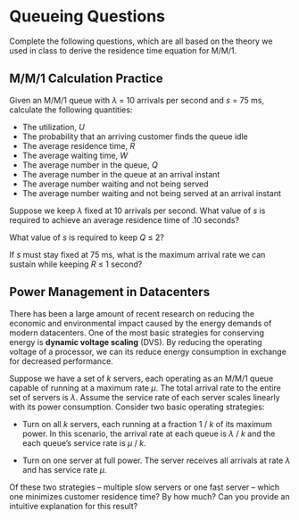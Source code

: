 # Queueing Questions

Complete the following questions, which are all based on the theory we used in class to derive the residence time equation for M/M/1.

## M/M/1 Calculation Practice

Given an M/M/1 queue with *λ* = 10 arrivals per second and *s* = 75 ms, calculate the following quantities:

- The utilization, *U*
- The probability that an arriving customer finds the queue idle
- The average residence time, *R*
- The average waiting time, *W*
- The average number in the queue, *Q*
- The average number in the queue at an arrival instant
- The average number waiting and not being served
- The average number waiting and not being served at an arrival instant

Suppose we keep *λ* fixed at 10 arrivals per second. What value of *s* is required to achieve an average residence
time of .10 seconds?

What value of *s* is required to keep *Q* ≤ 2?

If *s* must stay fixed at 75 ms, what is the maximum arrival rate we can sustain while keeping *R* ≤ 1 second?


## Power Management in Datacenters

There has been a large amount of recent research on reducing the economic and environmental impact caused
by the energy demands of modern datacenters. One of the most basic strategies for conserving energy is **dynamic voltage scaling** (DVS). By reducing the operating voltage of a processor, we can its reduce energy consumption in exchange for decreased performance.

Suppose we have a set of *k* servers, each operating as an M/M/1 queue capable of running at a maximum
rate *µ*. The total arrival rate to the entire set of servers is *λ*. Assume the service rate of each server scales
linearly with its power consumption. Consider two basic operating strategies:

- Turn on all *k* servers, each running at a fraction 1 / *k* of its maximum power. In this scenario, the arrival rate at each queue is *λ* / *k* and the each queue’s service rate is *µ* / *k*.

- Turn on one server at full power. The server receives all arrivals at rate *λ* and has service rate *µ*.

Of these two strategies – multiple slow servers or one fast server – which one minimizes customer residence
time? By how much? Can you provide an intuitive explanation for this result?
